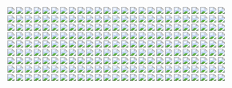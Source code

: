 ![](https://lh5.googleusercontent.com/-uaGTbkMBysI/R7qYVHTGv6I/AAAAAAAABiQ/IU0yK7OgvYc/s2560/IMG_0213.JPG)
![](https://lh5.googleusercontent.com/-cOLDtwfvFrk/UgxevfE7NnI/AAAAAAAAHEg/X4vxKor8iCc/s2560/DSC_3987-2-Edit.JPG)
![](https://lh5.googleusercontent.com/-jTHJFPzaDCM/T1F5nO4H8kI/AAAAAAAADbE/IxyGInI2xN0/s2560/shanghai%2Btunnel%2Borange.jpg)
![](https://lh4.googleusercontent.com/-FAIPD0L_XLs/UBctAcHLwcI/AAAAAAAAJAo/fsicVZWEcT8/s2560/ConvictLakeSunrise.jpg)
![](https://lh5.googleusercontent.com/-f1YF98XfEmY/UVmHsvQBxvI/AAAAAAAAT9g/0Uk7XjxUFCw/s2560/IMG_20130330_120430-Edit.jpg)
![](https://lh6.googleusercontent.com/-mA6_1F0fM7U/TgtZGJt2oII/AAAAAAAF-Wg/XtgbldrGLSg/s2560/3189889363_6357f5f645_o.jpg)
![](https://lh6.googleusercontent.com/-Gw74paeyBQ0/TouJkmwcg7I/AAAAAAAA3Ys/3Kk-1AovcuE/s2560/Evidence.jpg)
![](https://lh5.googleusercontent.com/-dELtU2dJO3s/UelgDtAVclI/AAAAAAAAZiU/zb5ywUbdfZ0/s2560/theedge.jpg)
![](https://lh5.googleusercontent.com/-JoKkOqJLegk/T7KQORntaBI/AAAAAAAAMXY/mA-N-Ca2pg8/s2560/panthercreek_7509-Edit.jpg)
![](https://lh5.googleusercontent.com/-v_osPPHl71I/Tj_5Wsgr4mI/AAAAAAAAE3c/5yJ3mkXKdlU/s2560/KeeSummer-1920.jpg)
![](https://lh5.googleusercontent.com/-ee4PsGvjU6E/T12UiPm3_lI/AAAAAAAAJxk/7iG8ltiRL2Y/s2560/blue4.jpg)
![](https://lh3.googleusercontent.com/-1dANL8dJDT0/T6h0JShpn-I/AAAAAAAAIDk/l_dKhWvFXUs/s2560/YosemiteFalls.jpg)
![](https://lh6.googleusercontent.com/-n76GULHmI8U/Tg1fNmGyDbI/AAAAAAAAAOA/pNieTMoo0ro/s2560/090911-2088-AngelIslandSky2.jpg)
![](https://lh6.googleusercontent.com/-p8gu7w4UaB0/Tg1cD-zJRXI/AAAAAAAAAJw/xKPs4AJ8WTU/s2560/070211-2329-GarrapataSurf1.jpg)
![](https://lh6.googleusercontent.com/-dT6mqzdFoxo/UO5TsJMf_yI/AAAAAAAAHBQ/u78KkmtyRyc/s2560/Rockaway%2BSunset%2BSky.jpg)
![](https://lh6.googleusercontent.com/-pwKZhLAOAHY/TlAwJa0IQwI/AAAAAAAABh8/2QNrMTQubk0/s2560/DryLeaf.jpg)
![](https://lh3.googleusercontent.com/-SKcPAkfdiQk/T0K04INc_EI/AAAAAAAACw8/Ag_vz66k_Ag/s2560/David%2BMorrow-1.jpg)
![](https://lh3.googleusercontent.com/-Z9mJn5vva2U/T6sVZGdrvgI/AAAAAAAAdAo/rdpy_ia2NS8/s2560/The%2BFickle%2BMistress.jpg)
![](https://lh6.googleusercontent.com/-8XtMTUCZA9w/UO5Tjv99GgI/AAAAAAAAE84/--Y7_Pr-tIs/s2560/Little%2BBit%2Bof%2BParadise.jpg)
![](https://lh5.googleusercontent.com/-Bw1ez5kyvxU/UdQKsby_ggI/AAAAAAAAXnY/wrBUUoCk3ZQ/s2560/IMG_20130703_062950.JPG)
![](https://lh4.googleusercontent.com/-lR3vG062kEk/Tg1fjlh053I/AAAAAAAAAOc/Sv1zKPXPkPQ/s2560/091220-2536-TheCurl.jpg)
![](https://lh4.googleusercontent.com/-JvGl0iUdb58/UfvkbbsvXtI/AAAAAAAAaJc/1aANEbTHeK4/s2560/DSC_1644-Edit-Edit-Edit-Edit.JPG)
![](https://lh4.googleusercontent.com/-129Q91osfKU/UKsTjV0_Q0I/AAAAAAAAIWs/yQsQqCZLOhE/s2560/IMG_3144-3.jpg)
![](https://lh6.googleusercontent.com/-qd290nJU0FM/UZYXTBbrzeI/AAAAAAAAVhI/gNH2tEzLT80/s2560/Reflection.jpg)
![](https://lh6.googleusercontent.com/-Sg-zeby8vAo/ThJbwzfgG5I/AAAAAAAADyg/_LAL3Ise3U8/s2560/Houston%252C%2B5-28-2011-744.jpg)
![](https://lh5.googleusercontent.com/-b4ZiJXUmZLg/TUCPhc_z2pI/AAAAAAAAAgM/uY37UMRjGsw/s2560/Trippin%2527-3.jpg)
![](https://lh4.googleusercontent.com/-mWoPAMsZ8qM/TgtZECWsZDI/AAAAAAAAKUU/3cvylLAok9E/s2560/1071616194_the%2Bfarm%2Bof%2Beden.jpg)
![](https://lh4.googleusercontent.com/-V8ifxhq3-Yw/T43ivW-pQgI/AAAAAAAAQrM/OeAQZzV5LcE/s2560/071229-4231-SandstNSky1.jpg)
![](https://lh3.googleusercontent.com/-49Av-ZEwnzM/UFni18NCwpI/AAAAAAAAasc/KL-gRtscc4Q/s2560/120917-Coit1920.jpeg)
![](https://lh3.googleusercontent.com/-p5_F7m7xK9s/UW3Mgp2DRbI/AAAAAAAANzs/PSivUXeweL8/s2560/Galaxy%2BNumber%2B9%252B.jpg)
![](https://lh4.googleusercontent.com/-sy3wa9ofb38/UQtPlF6YOQI/AAAAAAAAJgQ/Oq2_cpjoYlg/s2560/IMGP8993.jpg)
![](https://lh3.googleusercontent.com/-oM2bHS-0OjU/TyPjUdi6QZI/AAAAAAAADzA/d-XeO0rjka0/s2560/Granite%2Bsectional%2Band%2BSunken%2Blivingroom.jpg)
![](https://lh6.googleusercontent.com/-DArub5w7veQ/ToyVWFUZ5bI/AAAAAAAABJs/NL4PjtDKI90/s2560/David%2BMorrow-1-28.jpg)
![](https://lh3.googleusercontent.com/-8h4vm06cRYo/UZURZQG4KwI/AAAAAAAAPOE/GltqdZojKKE/s2560/Night%2BFalls%2Bon%2BCrater%2BLake%2B-%2BCrater%2BLake%252C%2BOR1.jpg)
![](https://lh3.googleusercontent.com/-UDg246afc7Q/UEUifribRBI/AAAAAAAALlo/iOUErvKdRCg/s2560/Sand%2BBeach%2BTexture-4.jpg)
![](https://lh6.googleusercontent.com/-ZEeXODytQVA/UrX6U_7tVFI/AAAAAAAAioM/th3oeS00c9Y/s2560/DSC_0816-Edit-Edit-Edit-Edit-Edit.JPG)
![](https://lh6.googleusercontent.com/-DfDrf9tZth0/TgtZGBjmXqI/AAAAAAAAL40/VApf1goXEMs/s2560/300928932_3bf6d408df_o.jpg)
![](https://lh4.googleusercontent.com/-Fz5s5Sq3uSc/UqXO06_DNPI/AAAAAAAAhPw/UNBDEnOdEhs/s2560/DSC_6160-Edit-Edit-Edit.JPG)
![](https://lh5.googleusercontent.com/-vNC6dt9sE5o/UONnMpqPZjI/AAAAAAAAGGA/Q5Q8csXGzgM/s2560/IMGP7317_18_19_20_tonemapped.jpg)
![](https://lh6.googleusercontent.com/-hXPVBw1iPyc/Tg1gUs9WABI/AAAAAAAAAPU/J-g25o_00Gk/s2560/100804-4696-PololuMorn1.jpg)
![](https://lh4.googleusercontent.com/-ePzy0PYNkjY/ToE9F9iPxKI/AAAAAAAABgo/skd2fGsxOBU/s2560/DSC01079%2B%25281%2529.JPG)
![](https://lh5.googleusercontent.com/-kIjVQfr42sA/T0igl-kt1oI/AAAAAAAAa3E/v2ZuxXNeLDs/s2560/02202012-01.jpg)
![](https://lh6.googleusercontent.com/-_OVIBu35BFs/UOD9ybxkzmI/AAAAAAAAkNo/YyQXlMNgeEk/s2560/06152012-12.jpg)
![](https://lh6.googleusercontent.com/-qqRE8win5yw/UUafTaPaStI/AAAAAAAAHgo/nfra2_LkeBU/s2560/Bean%2BHollow%2BSunset%2B2048.jpg)
![](https://lh4.googleusercontent.com/-IPbUv2dc9E4/Ugotamqb0xI/AAAAAAAAbME/zTVKgdkCdRY/s2560/DSC_2018-Edit-Edit.JPG)
![](https://lh5.googleusercontent.com/-YxXTf0j_MTQ/UtTwF4t9yEI/AAAAAAAAPMo/Bm9lerCRaak/s2560/Glacier%2BPoint%2BMilky%2BWay%2BPanorama.jpg)
![](https://lh3.googleusercontent.com/-71rGVgWwPVs/UV2EkSYIYdI/AAAAAAAAjJ0/2jhJTt1iWzU/s2560/20130331-%252809_01_49%2529-yosemite-iq180-16451_HDR.jpg)
![](https://lh5.googleusercontent.com/-6Ucgze7TOT4/UO5TcOkC0nI/AAAAAAAAI4E/lcuxqzDIvAY/s2560/Foggy%2BSunset.jpg)
![](https://lh5.googleusercontent.com/-8C6-1R0jdzQ/T_s980NGjLI/AAAAAAAAaw0/zVTp1Vo6dJ8/s2560/060408-1938-GarrapataFlow.jpg)
![](https://lh4.googleusercontent.com/-AR4eJKeFOyU/ToywYB2z2XI/AAAAAAAAKM4/0-cLQUp1J-k/s2560/TheMomentAfterSheLeft.jpg)
![](https://lh3.googleusercontent.com/-6IrulujJPwU/Tg1d_n1nptI/AAAAAAAAAMc/O4OAV6udX8Y/s2560/080820-5209-MakenaLL.jpg)
![](https://lh4.googleusercontent.com/-xjlOWCsBOHg/UL2Bg7-fWJI/AAAAAAAAEQM/_Af3LToQDmg/s2560/IMGP8003.jpg)
![](https://lh3.googleusercontent.com/-gi8-azW5hAQ/UGdSQqk9G_I/AAAAAAAAJto/inIHRwOCy3c/s2560/TetonShwabacher.jpg)
![](https://lh5.googleusercontent.com/-Hhp_SMvb6a0/UOSjNI1cZnI/AAAAAAAAGjU/0XLFokAU-bw/s2560/IMGP4090-Edit.jpg)
![](https://lh3.googleusercontent.com/-RCFt3utBaXk/UE5kxyUxo6I/AAAAAAAAJWQ/jtgzKjcGfuU/s2560/TetonSnakeOverlook.jpg)
![](https://lh6.googleusercontent.com/-5ntl45J8Lxg/UiHZG2mJ1nI/AAAAAAAAb8s/f10TxWDh2zA/s2560/DSC_5165-Edit-Edit.JPG)
![](https://lh4.googleusercontent.com/-HbF8zRNZt-o/UMPHYkBuCMI/AAAAAAAAKUQ/GYFSC7-LVqs/s2560/Group%2BTWO.jpg)
![](https://lh3.googleusercontent.com/-NeMzsWIU6RU/UZURZR7U_aI/AAAAAAAAPhA/5FlWwsjbhZo/s2560/8280686512_7820f388dc_k.jpg)
![](https://lh4.googleusercontent.com/-Pg1HXtyXBZ0/UGHWhKaSrhI/AAAAAAAASZE/q3omNbvxCJU/s2560/FI4C6008.jpg)
![](https://lh6.googleusercontent.com/-CI9_3fghPp8/UcrcsOC7IZI/AAAAAAAAXSQ/EJskXUVPyUY/s2560/DSC_1879-Edit-Edit-Edit-Edit.JPG)
![](https://lh4.googleusercontent.com/-xbaZ1sXXy24/ThTso6EAUgI/AAAAAAAAGgQ/7oRSLDLXFMg/s2560/DSC_0267_8_9_tonemapped-Edit-1.jpg)
![](https://lh4.googleusercontent.com/-31H2j9KKMi0/UTpeMK5JrEI/AAAAAAAAPHo/4QOl-12J750/s2560/Hooded%2BLady%2Bof%2Bthe%2BValley.jpg)
![](https://lh6.googleusercontent.com/-b_ZyO6A8eec/UNcwXdvdtMI/AAAAAAAAR4k/YcThGSa1EHE/s2560/DSC_0300.jpg)
![](https://lh3.googleusercontent.com/-wFqcH25l4-k/T9iiAqxUuMI/AAAAAAAAXhY/yo1c2xFs75g/s2560/050518-2044-KeeEvening.jpg)
![](https://lh4.googleusercontent.com/-FDe6_2rxtEs/UkBgjq9ZJmI/AAAAAAAAELo/zT29ZhT2NAA/s2560/Salt_Point.jpg)
![](https://lh3.googleusercontent.com/-8KDJntL6YEw/UT3FHch4HiI/AAAAAAAATTs/C4ItuhGEYbA/s2560/Ice%2BWaterfall.jpg)
![](https://lh5.googleusercontent.com/-xOVjmeJjM3o/TqtYP_buAoI/AAAAAAAAFlA/xUHqJSkr-MU/s2560/IMG_0684.JPG)
![](https://lh5.googleusercontent.com/-icxfSWCdca0/Ulc-bdE4s2I/AAAAAAAAOcc/EBbQR8PNBSY/s2560/BeautyCreek.jpg)
![](https://lh5.googleusercontent.com/-cDUuqa-AcvM/Txz_UPWEhOI/AAAAAAAALgc/39baWFTrOtA/s2560/110429-7971-Faultlines.jpg)
![](https://lh6.googleusercontent.com/-OfMrsi0J6OE/TvNVvRo18YI/AAAAAAAAKVU/2ujQTeUYDtA/s2560/060518-0179-TamRedwoods.jpg)
![](https://lh6.googleusercontent.com/-GQv4Q_NZKH8/UDZ1v6AEcSI/AAAAAAAA6ik/i90ZeH2jexc/s2560/IMG_4460.jpg)
![](https://lh4.googleusercontent.com/-4fN6GrHUn3w/UUKwgYRk6AI/AAAAAAAAHc0/S7Wpashpz_Y/s2560/Sailing%2BStones.jpg)
![](https://lh4.googleusercontent.com/-dKrL8_a8MmE/UrWktdbZX_I/AAAAAAAAilY/2Ce0qzN9r3s/s2560/DSC_0816-Edit-Edit-Edit-Edit-Edit.JPG)
![](https://lh3.googleusercontent.com/-Lgovjq61QJU/ULYz4W5rQQI/AAAAAAAAQVA/MnFx_4QgSuw/s2560/Changing%2BLight%2BOver%2BGarrapata%2BBeach.jpg)
![](https://lh3.googleusercontent.com/-zabx6mtDOEg/UtrJztwa_YI/AAAAAAAAPgM/luQQofYop3w/s2560/Mysore%2BPalace.jpg)
![](https://lh6.googleusercontent.com/-DVLhwntrByk/UHWaN49pObI/AAAAAAAAQ5E/OeeF4jq71GY/s2560/DSC_0540_39_41-Edit.jpg)
![](https://lh3.googleusercontent.com/-ciHScPkPIjY/USd_CK03c5I/AAAAAAAAS0E/9dNLc85HgDU/s2560/RayofHope.jpg)
![](https://lh3.googleusercontent.com/-8kQQYYzz_l8/UZSathUsJGI/AAAAAAAAsUM/3Z4WK9CG8wE/s2560/07_20090416.jpg)
![](https://lh6.googleusercontent.com/-GGY-AaDQgJc/UgG4BcMHLWI/AAAAAAAAPfQ/QB7UajJfiWo/s2560/20130805_mit_and_river_00001-2.jpg)
![](https://lh6.googleusercontent.com/-PhwGGpwHldU/UlhL9kOnwoI/AAAAAAAAGeU/ewNH2L2o1PE/s2560/tree.jpg)
![](https://lh4.googleusercontent.com/-b65_YEujdhY/T52ry34XssI/AAAAAAAAH3U/LqcDkhK7-PM/s2560/final%2Bcopy%2BSecond%2BBeach.jpg)
![](https://lh5.googleusercontent.com/-Y07dlcuKTrY/ThY_WrUE-JI/AAAAAAAAAv8/2IG-X24HUnQ/s2560/071229-4276-LaJollaFalls.jpg)
![](https://lh6.googleusercontent.com/-vZdfIWcvnhY/TnyLvq6DPpI/AAAAAAAAgiQ/NKRZZvFKvR0/s2560/One%2BTrick%2BPony.jpg)
![](https://lh4.googleusercontent.com/-yYJUfqBHHXw/UoffDIFgJOI/AAAAAAAARpQ/M7Nskp7pTDg/s2560/DSC_7222-Edit-2.jpg)
![](https://lh4.googleusercontent.com/-InCrrvmnv6E/ToZiCHNNfZI/AAAAAAAAatw/xVhbARMaaLM/s2560/060518-0190-TamBreeze.jpg)
![](https://lh6.googleusercontent.com/-jGFm3VEUfWs/T8ZYvGvjuhI/AAAAAAAAOeg/pNzaz3TXxX0/s2560/DSC_0645_3_4-Edit.jpg)
![](https://lh5.googleusercontent.com/-VGh9JQ9DCzM/Tg1cKU7qBRI/AAAAAAAAAJ4/Dyi6MrlgffU/s2560/070319-2657-PathToLight.jpg)
![](https://lh3.googleusercontent.com/-l87Wq35DtwM/UZyzIUuVM1I/AAAAAAAAVrI/LfYaBdsYElk/s2560/Outflow.jpg)
![](https://lh4.googleusercontent.com/-cn-CS-vxFn4/UtTvqLzjmrI/AAAAAAAAPPc/MW1xacvvfSE/s2560/DSC_5300.jpg)
![](https://lh5.googleusercontent.com/-0EQ-4alz8RY/S9aXij2EEzI/AAAAAAAAMsc/HAseb_H1Hlk/s2560/20090411_132734_.jpg)
![](https://lh3.googleusercontent.com/-5lm5qxI06OU/TqkYjHdt_lI/AAAAAAAAKOc/Eqb40U2Jsiw/s2560/CrackedIsSometimesGood.jpg)
![](https://lh6.googleusercontent.com/-qZwZs4YWpuw/UZURZUT7S1I/AAAAAAAAPSg/dH9BN4HYfXw/s2560/G%252B.jpg)
![](https://lh5.googleusercontent.com/-GC7USQu7t-8/UPSscZYnrUI/AAAAAAAAB5w/DHTn38KC8Ng/s2560/POD%2B2013-01-13.jpg)
![](https://lh6.googleusercontent.com/-BTVdYl7cQqQ/UrIOEKZzzOI/AAAAAAAAHmQ/Dd6NXdNjT6c/s2560/iJQAXfNjtKoqS.jpg)
![](https://lh6.googleusercontent.com/-08NVs0omPPw/TgtZEFlihuI/AAAAAAAAROU/k4VwPR_03X4/s2560/1134103121_gateway%2Bto%2Bthe%2Btemple%2Bof%2Bheaven.jpg)
![](https://lh4.googleusercontent.com/-SUKN-r5lw5A/Tg1fNM6yIEI/AAAAAAAAAN8/PULlaJpHBkI/s2560/090810-1930-NeedleAndHaystack.jpg)
![](https://lh5.googleusercontent.com/-z272JLnBwVM/UIQg3eD_V7I/AAAAAAAAQ08/-OhdRMZfqNA/s2560/G%252B.jpg)
![](https://lh5.googleusercontent.com/-qblqQRK-QW4/UMFUCEQ3zeI/AAAAAAAAEec/ADvGMU36sj8/s2560/2012%2B-%2B1)
![](https://lh5.googleusercontent.com/-5vOp8Qd9Cr0/UZURZbC6EvI/AAAAAAAAPmQ/SW-6Wryik-Y/s2560/In%2Ba%2BForeign%2BLand%2B-%2BWest%2BFjords%252C%2BIceland.jpg)
![](https://lh4.googleusercontent.com/-3Swi7wFMOME/UO5TfJnFHEI/AAAAAAAAE7w/E-dFl6rGAro/s2560/Horseshoe%2BBend%2BSunset.jpg)
![](https://lh5.googleusercontent.com/-IK3ojNLAfAI/URROqpcu-SI/AAAAAAAALD8/BGdxdC9u2pI/s2560/PescaderoBench.jpg)
![](https://lh6.googleusercontent.com/-gcU_icksx-A/TnuyXEh2MeI/AAAAAAAAFhE/sjZHDkU_Vlg/s2560/IMG_9581.JPG)
![](https://lh6.googleusercontent.com/-tvwabhWAP2U/UszsNaw0kVI/AAAAAAAAIS0/E3RbN6bl6WA/s2560/CC%2B-%2BSanta%2BCruz%2BNatural%2BBridges.jpg)
![](https://lh5.googleusercontent.com/-ot6zDqm0p1s/UM-oZwFOYBI/AAAAAAAAImc/_9QNnbQXa5Y/s2560/IMG_0472.jpg)
![](https://lh3.googleusercontent.com/-HW1I0DVsq6A/UlmXtm9TvGI/AAAAAAAAQOM/MBQeGBzVB2M/s2560/MOL_2167.jpg)
![](https://lh4.googleusercontent.com/-r3jKfQruwv4/Uc6B8fRsKmI/AAAAAAAAIAg/VCLgE4EqjtY/s2560/T3_IMG_3936.jpg)
![](https://lh4.googleusercontent.com/-zAuJ1AZC34Y/TrsJH22VV5I/AAAAAAAABBE/tnEsR5W7Dj8/s2560/PVK_5178.jpg)
![](https://lh5.googleusercontent.com/-A7Ahpb0-m1I/TmBVlD7kYrI/AAAAAAAACUs/mPbCyWf9LXA/s2560/IMG_6904.jpg)
![](https://lh3.googleusercontent.com/-JMRLCkgYWUI/UR0He_hKbyI/AAAAAAAAOyM/Fjml1QshbrU/s2560/ENS-%2BMacro%2BSnow-.jpg)
![](https://lh6.googleusercontent.com/-3LiF-MBl6OE/UO5TXZ724aI/AAAAAAAAE50/JWLqdeEM9QY/s2560/Colorado%2BRiver%2BSunset.jpg)
![](https://lh5.googleusercontent.com/-TFEx1ptMuoc/UpN7a9C-YlI/AAAAAAAAKUI/A3KeBF2vSnE/s2560/8941Autumn.jpg)
![](https://lh3.googleusercontent.com/-lTCOr1mGi98/T0m262j2RnI/AAAAAAAAGbs/4Ab-Mhv-4_A/s2560/DelicateArch.jpg)
![](https://lh3.googleusercontent.com/--tINsDo9zCo/UZkiyExZsAI/AAAAAAAAIoU/GER_GJItP8A/s2560/In%2BMotion.jpg)
![](https://lh3.googleusercontent.com/-oV2c81gGLms/UUD7dThVqiI/AAAAAAAAeoQ/Ubz3a7D83Jw/s2560/20111009-%252807_08_56%2529-sierras-5d2-7923And2more-Edit-Edit.jpg)
![](https://lh5.googleusercontent.com/-weHoTQAURX0/UErVyAsqYJI/AAAAAAAAPO4/6Kdr9pL7qls/s2560/IMG_1064-2.jpg)
![](https://lh6.googleusercontent.com/-m0c1Pjr0q1Q/UfCx9lnrqpI/AAAAAAAAJP8/UhVd_XuxdTQ/s2560/Column%2Bof%2BLight.jpg)
![](https://lh5.googleusercontent.com/-DSLWRXoXU78/UGepJ162NSI/AAAAAAAAPq0/q33XGA1DKHI/s2560/IMG_2452.jpg)
![](https://lh6.googleusercontent.com/-Q8Zbytpv6JA/UEAyM_ia8oI/AAAAAAAACUQ/lQa6sFuf0A0/s2560/full_moon_rise.jpg)
![](https://lh5.googleusercontent.com/-pCidhJAAigI/UOe3MBNpkeI/AAAAAAAAdOw/v3GuJdjzpp8/s2560/Sutro%2BBaths%2BSunset.jpg)
![](https://lh5.googleusercontent.com/-ZH912PHEET8/URRP1BvQZ1I/AAAAAAAALEI/2ATrI0hnjis/s2560/PescaderoBench.jpg)
![](https://lh4.googleusercontent.com/-dhq9dt082qY/T0yENXqKzrI/AAAAAAAAauQ/55RR31HPZXc/s2560/02202012-04.jpg)
![](https://lh3.googleusercontent.com/-0gRcRJvCyq8/UYWMMwK-xyI/AAAAAAAALls/ALMo5DsMmqc/s2560/MOL_2238-Edit.jpg)
![](https://lh4.googleusercontent.com/-v9vzbU410FQ/ULmbpPz6zFI/AAAAAAAAIYI/cGTod47GVTQ/s2560/MWF_6016.jpg)
![](https://lh6.googleusercontent.com/-DZDQ-Jc4VPA/TSjtGSyY5lI/AAAAAAAAImk/dJyrTmHmK3M/s2560/136.JPG)
![](https://lh5.googleusercontent.com/-tFk1NsophJc/UqWc4p6NF9I/AAAAAAAAHws/4zvvKSi-qRk/s2560/MSU_9976.jpg)
![](https://lh4.googleusercontent.com/-HZwlUFyjw3E/UUFRgy6jb3I/AAAAAAAAHZg/chLCq_vtDA8/s2560/Despair.jpg)
![](https://lh3.googleusercontent.com/-l9peRQpmVRQ/T54s3ZTfGBI/AAAAAAAAJQk/-_8lDImWzwE/s2560/IMG_6682.JPG)
![](https://lh6.googleusercontent.com/-LNdj11zIg3c/TkCpecqI2cI/AAAAAAAAAQQ/tumWzhv4WWU/s2560/mendocino-21.jpg)
![](https://lh6.googleusercontent.com/-td6fULxlHH8/Tov1iYD5pMI/AAAAAAAAltk/QBqFLY9LLhI/s2560/DSC_4440_BriCon.JPG)
![](https://lh4.googleusercontent.com/-nFgpOv4T3M0/TWLTD6xOiJI/AAAAAAAAPFs/PSfnLjBIrVU/s2560/IMG_5908.jpg)
![](https://lh3.googleusercontent.com/-CnE_UaGPvOw/UUf6lj3dueI/AAAAAAAADgM/5XqafEH-bac/s2560/IMG_4426_2.jpg)
![](https://lh3.googleusercontent.com/-vtVHPLJKT3w/T9KLSzUhuOI/AAAAAAAABiY/3a5M4phhFs0/s2560/2012.%2Bpurple%2Bis%2Bmy%2Bfavorite%2Bcolor.jpg)
![](https://lh4.googleusercontent.com/-VeCrM9fKDYw/UkPR39wFICI/AAAAAAAALrQ/1VmRr7zq_N4/s2560/8031438226_5713c1a86c_o.jpg)
![](https://lh4.googleusercontent.com/-acdH1dPsUdk/ToQNXK7HgDI/AAAAAAAATyM/95rFxKIy_Dw/s2560/IMG_0935.jpg)
![](https://lh4.googleusercontent.com/-ko4QbKawOzs/UMrlGpBHGtI/AAAAAAAAMbA/TVYDrsxchf4/s2560/11-17-12-India%2BTrip-Kanheri%2BCaves%2B%2528JPEGs%2529-20.jpg)
![](https://lh4.googleusercontent.com/-E5h_DjLkO9g/UJGAP4Q_1jI/AAAAAAAABI0/xb_a1wwuddA/s2560/_MSU3203.jpg)
![](https://lh3.googleusercontent.com/-465XgZS4LQo/UOuDAiDRcrI/AAAAAAAAKng/4m7maZotsgg/s2560/SanGregorioCliffReflection.jpg)
![](https://lh4.googleusercontent.com/-3vJ7YydpvVU/T3Fad0DfOvI/AAAAAAAAIIg/rJ5piFMcgKg/s2560/IMG_5328.JPG)
![](https://lh6.googleusercontent.com/-qwOaqE4cYCg/Ur0CAf2nO5I/AAAAAAAAF-I/b2vYQp-TxW4/s2560/IMG_5974.jpg)
![](https://lh3.googleusercontent.com/-nVpMVoplcjA/UlmXtr57GiI/AAAAAAAAQOo/YPNo51GXyLU/s2560/MOL_1755.jpg)
![](https://lh5.googleusercontent.com/-RM253k65h0g/RuWXqF2PN3I/AAAAAAAAASw/bWQAJ47AvxQ/s2560/IMG_2828.JPG)
![](https://lh4.googleusercontent.com/-d6Jpt55R8Jk/UeUFbFHWC0I/AAAAAAAAJM4/18FVd56EJ2Q/s2560/Bryce%2BCanyon.jpg)
![](https://lh3.googleusercontent.com/-2y17u99oVV8/TwyPAbOBPqI/AAAAAAAAF9w/EQOhIwGaHiA/s2560/IMG_1182.CR2.jpg)
![](https://lh3.googleusercontent.com/--Kc7-ixIguw/TmLkC9Rx6WI/AAAAAAAABHw/7j_5yz__Ikk/s2560/img_0571.jpg)
![](https://lh4.googleusercontent.com/-JhsS5Efemfw/UAUNCf1J1aI/AAAAAAAACno/1178JtnVPVQ/s2560/IMG_T3_0788.JPG)
![](https://lh4.googleusercontent.com/-IOB7UYjdfKk/UWxRNQruJpI/AAAAAAAAqYo/ZYOTEFEaUUQ/s2560/DSC_0471-Edit-Edit.jpg)
![](https://lh5.googleusercontent.com/-NFuPWEa3vrE/UFs2mhJrWQI/AAAAAAAAST4/QAg74w1fZpI/s2560/bodie-11.jpg)
![](https://lh4.googleusercontent.com/-eHYL53TK0qY/Us1wtLc6TDI/AAAAAAAAIVw/CPrfUXcyL8E/s2560/CC%2B-%2BManuel%2BAntonio%2BSunset.jpg)
![](https://lh6.googleusercontent.com/-97kOELXyRw0/UpKzpdSGLsI/AAAAAAAACU8/t7toymdF9ys/s2560/IMG_8176.jpg)
![](https://lh6.googleusercontent.com/-YNlHO0F-y_U/UoazYeYqMvI/AAAAAAAAPKQ/8HJWqNk_LRI/s2560/MoraineLake.jpg)
![](https://lh6.googleusercontent.com/-GGVPhdUiKwY/UOOZDe9JFQI/AAAAAAAAKiY/Noq6gsZlXxk/s2560/TunnelViewWinter.jpg)
![](https://lh6.googleusercontent.com/-dA6z7tD6n2w/UO5TVzZknAI/AAAAAAAAFs4/6qPcCiXU4RM/s2560/Bonzai%2BRock%2BSunset.jpg)
![](https://lh6.googleusercontent.com/-PbIc3f5TpR4/UgxlrPxx1KI/AAAAAAAAHFg/ZU-oqUym_VY/s2560/DSC_3987-2-Edit.JPG)
![](https://lh4.googleusercontent.com/-v5W9oXSutcs/UjX_nq7Q1DI/AAAAAAAAPVE/A201XC4J5qs/s2560/DSCF0155-Edit.jpg)
![](https://lh4.googleusercontent.com/-sZXaqdy-xcA/UKzgVo7pqnI/AAAAAAAAIaA/tvF7kHoKH2I/s2560/Hell%2527s%2BGate%2BBridge-6.jpg)
![](https://lh4.googleusercontent.com/-FNrstx8M7hY/TyH51o60WuI/AAAAAAAAGTY/3nRvYRuPjEU/s2560/Pescadero.jpg)
![](https://lh3.googleusercontent.com/-oFmBfJm_wdU/TsHkTmNjJ8I/AAAAAAAAF0k/D8NVeh60Hag/s2560/IMG_1182.CR2.jpg)
![](https://lh5.googleusercontent.com/-OvptEVwUDuA/UE_P875OPoI/AAAAAAAAPWM/ocqkejUt5AQ/s2560/IMG_1017.jpg)
![](https://lh6.googleusercontent.com/-GwSLzDzfyGA/UWoqCg-pk2I/AAAAAAAAMh0/JeyhZ3UqFys/s2560/MOL_1600.jpg)
![](https://lh6.googleusercontent.com/-lM1sKRbIu7A/T_mdon8mP-I/AAAAAAAAAwc/SJMO-kWHQLY/s2560/MSU_1184.jpg)
![](https://lh6.googleusercontent.com/-Hy-GW9jdRmM/UOOY4T51IhI/AAAAAAAAKiI/dj3WLyRqMJE/s2560/LowerAntelope1.jpg)
![](https://lh5.googleusercontent.com/-dJgpQyZK89k/UQOBedpoASI/AAAAAAAAHTg/CbgF98KBEIM/s2560/reunion.jpg)
![](https://lh5.googleusercontent.com/-4LQRpxpdHSM/UO5TwNluthI/AAAAAAAAHPY/DPYjdp2qR0s/s2560/Stream.jpg)
![](https://lh6.googleusercontent.com/-6rkit8ybzeU/Ulc_F2x7LhI/AAAAAAAAOcw/5KNy0SHihXA/s2560/BeautyCreek.jpg)
![](https://lh4.googleusercontent.com/-97xpqb5qg-4/UO5TepJ3YVI/AAAAAAAAE7o/G2jMbprpVD4/s2560/Hanging%2BLeaf.jpg)
![](https://lh3.googleusercontent.com/-1o-jUyycpcE/UIdjwEWDS3I/AAAAAAAAED4/7Mj-xSqdO5E/s2560/sky_leaves.jpg)
![](https://lh3.googleusercontent.com/-Qg8_rThEaGY/Tu6-8Ra_PHI/AAAAAAAABBo/MRFqUEipnT8/s2560/dsc_0056.jpg)
![](https://lh5.googleusercontent.com/-SCc_19Vl5Ng/SuoniirQlZI/AAAAAAAAGOo/UsRZ0o6GJeI/s2560/IMG_4701.jpg)
![](https://lh6.googleusercontent.com/-qVYB2If-0sM/UTRIR7d-1AI/AAAAAAAAHME/ZwrtdTMzJ6w/s2560/Another%2BRockaway%2BSunset.jpg)
![](https://lh4.googleusercontent.com/-D-a8TeEMxVU/T0u5OcN_KcI/AAAAAAAAQ3A/buaoFgy2i-Y/s2560/IMG_2705.jpg)
![](https://lh6.googleusercontent.com/-onm54VnIRFQ/SBnwVTP3Y4I/AAAAAAAABfE/y4BqyqkQIS4/s2560/D30_0895.JPG)
![](https://lh3.googleusercontent.com/-SJVoHwlizr0/UD-b-BXXbHI/AAAAAAAAJUY/E2t4LVuOhjU/s2560/GrayWhaleCove.jpg)
![](https://lh5.googleusercontent.com/-kM5nzgAtWSI/Us2ewqEBtFI/AAAAAAAABe4/L02nKqyDs94/s2560/20140105-untitled%2Bshoot-2908_HDR_HDR.jpg)
![](https://lh6.googleusercontent.com/--LqjPK05as8/TsSfH1cu69I/AAAAAAAATUE/JyMyDxcW1Ms/s2560/TacomaChiluly--10.jpg)
![](https://lh6.googleusercontent.com/-cQXP45_tLq0/T0m27oIexHI/AAAAAAAAGb8/keNzP_2lN60/s2560/oil3.jpg)
![](https://lh6.googleusercontent.com/-IHVKwUTyFSg/UUskvJsiPtI/AAAAAAAAHiw/aVNne_b6CaU/s2560/Islands.jpg)
![](https://lh5.googleusercontent.com/-GMJoozxAcgE/Tk7h8aldhrI/AAAAAAAAFZ8/SnFiv5CZcYE/s2560/IMG_6000.JPG)
![](https://lh4.googleusercontent.com/-G4bChH6K3mY/ULdpTli69GI/AAAAAAAAJIg/cfku63jtnY4/s2560/austin%2B2.jpg)
![](https://lh5.googleusercontent.com/-11t9DgvNYhY/UG3HjpR9T9I/AAAAAAAAIO4/FSkNbPYzUMA/s2560/IMG_2526-3b.jpg)
![](https://lh4.googleusercontent.com/-YtE41zDzZZM/UBCa4Ui2cuI/AAAAAAAAOMg/Uzs03aPfWak/s2560/IMG_6451.JPG)
![](https://lh3.googleusercontent.com/-F1Ocj6sBzTY/TjW2-AiZ1DI/AAAAAAAAAkg/fCWFj-Tar7E/s2560/20110718_chamonix_00164.jpg)
![](https://lh5.googleusercontent.com/-mPicgJz8Yes/USOzc3Ki2TI/AAAAAAAADVA/QzQqtctMISI/s2560/IMG_4369%2B-%2BLarge.jpg)
![](https://lh4.googleusercontent.com/-1n2blvh-lkQ/TX_WqEAkKAI/AAAAAAAAAI4/xlaLPLcp6nI/s2560/DSC_0109.JPG)
![](https://lh4.googleusercontent.com/-HBDE39Hgv9M/TyXGMvNUzjI/AAAAAAAAA_A/nBMmnHMcT0o/s2560/20120128-20120128-ENS_3119_20_21_tonemapped-Edit.jpg)
![](https://lh4.googleusercontent.com/-iTxENBfrZfY/T5ZLrTvoeCI/AAAAAAAAJD8/ik0c31ZcTOw/s2560/IMG_6499.JPG)
![](https://lh6.googleusercontent.com/-8K8X3n7zPKE/UOOZGSlNvjI/AAAAAAAAKig/yTCbEVh-lCw/s2560/MorningGlory.jpg)
![](https://lh4.googleusercontent.com/-MXAy1Q1e8pw/TtPRnPCM4AI/AAAAAAAAQc0/Vvc74HYL35s/s2560/IMG_1984.jpg)
![](https://lh4.googleusercontent.com/-N0Ic1VbN2UE/Ui_eJHugZ2I/AAAAAAAAFzg/P9N-QNQisVI/s2560/farm_in_the_prairie.jpg)
![](https://lh6.googleusercontent.com/-LQXZpNUUdw8/UWoqJONj7-I/AAAAAAAAMh0/7m100XOFcEo/s2560/MOL_1841.jpg)
![](https://lh4.googleusercontent.com/-iVr5r1Yycbs/UkPSMp_2CZI/AAAAAAAALrA/ME5aBtr5fdM/s2560/9082667654_c7919ec6ed_o.jpg)
![](https://lh3.googleusercontent.com/-jwJEWGscrls/T-dsvGIbyRI/AAAAAAAABp4/Pgn_t5V2LNs/s2560/Wyoming-5.jpg)
![](https://lh4.googleusercontent.com/-FeRCoqwVOB4/Tkgq-geJE3I/AAAAAAAAFYo/xdj-91ytvg8/s2560/IMG_8981.JPG)
![](https://lh5.googleusercontent.com/-ENSOsH-5iPQ/UZSar_1xTLI/AAAAAAAAsTo/CjPKgR3jXAs/s2560/04_20080526.jpg)
![](https://lh6.googleusercontent.com/-A_Rp-ExnI5U/UO5TUa7uYGI/AAAAAAAAHOI/Y0o_s4Anxh4/s2560/Antelope%2BWeeping%2BEye.jpg)
![](https://lh4.googleusercontent.com/-Jfnoug03_bw/UBtLVctL2II/AAAAAAAACFU/C4OLrgnJsYc/s2560/color_globe.jpg)
![](https://lh3.googleusercontent.com/-LkJl5QI3PFw/Uga6XsTaeBI/AAAAAAAAN9g/OV76LD0NTa8/s2560/1-DSC_3739-Edit.jpg)
![](https://lh3.googleusercontent.com/-jmMSVP61kaQ/TqtX5OPLfZI/AAAAAAAAFkk/8dE_CxpTiHM/s2560/IMG_0432.JPG)
![](https://lh6.googleusercontent.com/-N-jkCCpnvmM/Tg0t85f5-dI/AAAAAAAABj8/otdYcgGq4ZU/s2560/tah%2Bprohm%2Bruins.jpg)
![](https://lh6.googleusercontent.com/-Lk6txIIotmM/ToZuJ99slYI/AAAAAAAAQIg/y0jvaiYTIHA/s2560/IMG_0642.jpg)
![](https://lh5.googleusercontent.com/-R2ZajxFWfwU/UfBzXlvSt4I/AAAAAAAAMec/UMxC7oEGnlw/s2560/RubyBeachSunset.jpg)
![](https://lh3.googleusercontent.com/-QpB1YMuAXEA/TikI95S2KmI/AAAAAAAAPSw/kJPeHft92m4/s2560/MC2_8779.JPG)
![](https://lh4.googleusercontent.com/-E57LJIzkkd8/UM-oHjiKHJI/AAAAAAAAIjY/QKAP7QTXBNY/s2560/IMG_0366.jpg)
![](https://lh6.googleusercontent.com/-K6vQiYdEpGE/TwLJ3MnryaI/AAAAAAAAYVM/m6Vz2nSG1eI/s2560/12262010-01.jpg)
![](https://lh5.googleusercontent.com/-r__WtJ8w6hA/Ug2yiJOnbWI/AAAAAAAAJWs/f-xaVC9sowQ/s2560/Lonely%2BRock.jpg)
![](https://lh5.googleusercontent.com/-AcZs6m29qSs/UDp-sz3LFWI/AAAAAAAALt0/_20UV0bSdhg/s2560/DSC_1781-Edit.jpg)
![](https://lh6.googleusercontent.com/-XPrln_uhgmo/UilA1nTO7HI/AAAAAAAAFws/DbmMNor3q98/s2560/frolicking_worker_bee.jpg)
![](https://lh5.googleusercontent.com/--qL9ddvO4gs/UWoqHffdewI/AAAAAAAAMh0/uf5mp_xqsHI/s2560/MOL_1818.jpg)
![](https://lh4.googleusercontent.com/-Xdz2ceNVzdw/Tm5L7A9tdYI/AAAAAAAAFsg/k4Tjwbi73Cw/s2560/IMG_3027.jpg)
![](https://lh5.googleusercontent.com/-ejLi6Bg7IUI/TonR_AZLYLI/AAAAAAAAQWk/A1bVgL3p2A4/s2560/IMG_0242.jpg)
![](https://lh3.googleusercontent.com/-iNpCGNJTrRo/Ugbk1ZMLczI/AAAAAAAAOE0/FZWVWqXGdT8/s2560/DSC_0423-Edit.jpg)
![](https://lh5.googleusercontent.com/-jwtEYxBKhUo/Tjg1cB0Ip3I/AAAAAAAABYM/vzBW6V1pJmk/s2560/DSC_6121.jpg)
![](https://lh6.googleusercontent.com/-q9gWC1ZIAvg/UbZrg9lIcAI/AAAAAAAAL4I/xzSlyLfAGrQ/s2560/WahclelaFalls.jpg)
![](https://lh4.googleusercontent.com/-M7-4GChrjSY/USO1pQvjUqI/AAAAAAAADV4/DfcruGdtNRY/s2560/IMG_4369%2B-%2BLarge.jpg)
![](https://lh4.googleusercontent.com/-8FVgQzZVqbA/UTegGsWii4I/AAAAAAAACLo/RTaF_E72tU8/s2560/PVK_5085.jpg)
![](https://lh5.googleusercontent.com/-rQRNNECkzd4/URCMBmHeCiI/AAAAAAAAETM/BCOHRv5Gjb4/s2560/rose_of_love_and_light.jpg)
![](https://lh6.googleusercontent.com/-8B1qxa11Sc8/UGZxaoFhaYI/AAAAAAAAC50/SndOZy14pe0/s2560/bird_of_paradise.jpg)
![](https://lh5.googleusercontent.com/-CaqC7SHp_2w/SF8sHokHjwI/AAAAAAAACyw/gC4j26zZen8/s2560/DSC_9166.JPG)
![](https://lh6.googleusercontent.com/-Bo0_R3Hshio/UOUefGb4bpI/AAAAAAAARno/EBZGWRhWwzk/s2560/IMG_7449.jpg)
![](https://lh3.googleusercontent.com/-y9mHkm6F9NI/UJH6oUvIN3I/AAAAAAAADqU/ueLAmjtceMI/s2560/path_of_leaves.jpg)
![](https://lh5.googleusercontent.com/-uEpX9L-4T2c/UQiEqLpUxvI/AAAAAAAAEHU/OyyJXuWn_q4/s2560/on_the_road.jpg)
![](https://lh4.googleusercontent.com/-nEEPZA887gc/SRGbDPl6jgI/AAAAAAAADOc/LH5WYu-Vc1k/s2560/700_1905.JPG)
![](https://lh5.googleusercontent.com/-ps4uT_pEdCE/RpKjlC16MuI/AAAAAAAAAt0/n09gNExGMl0/s2560/DSC_2079-1.JPG)
![](https://lh3.googleusercontent.com/-mgMvF53YBMM/UNbG3fnrFFI/AAAAAAAACQU/-u_8-yRrG24/s2560/Double%2BRainbow.jpg)
![](https://lh6.googleusercontent.com/-M6BRAUZHPyo/UfbbKobVOKI/AAAAAAAAK_M/4WIHtFv7Idk/s2560/MWF_6457-2.jpg)
![](https://lh6.googleusercontent.com/-M6BRAUZHPyo/UfbbKobVOKI/AAAAAAAAK_M/4WIHtFv7Idk/s2560/MWF_6457-2.jpg)
